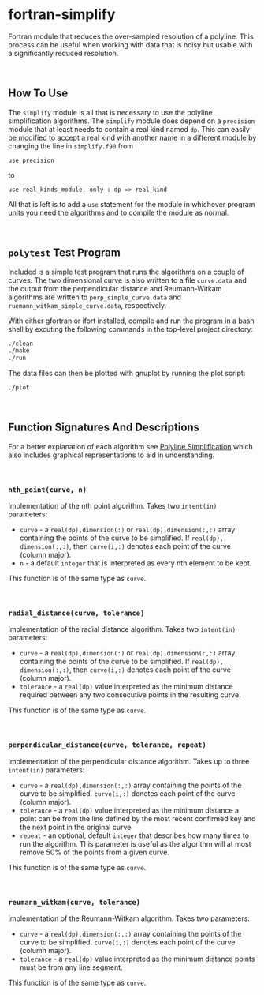 # fortran-simplify
Fortran module that reduces the over-sampled resolution of a polyline. This process can be useful when working with data that is noisy but usable with a significantly reduced resolution.

</br>

## How To Use
The `simplify` module is all that is necessary to use the polyline simplification algorithms. The `simplify` module does depend on a `precision` module that at least needs to contain a real kind named `dp`. This can easily be modified to accept a real kind with another name in a different module by changing the line in `simplify.f90` from
```Fortran
use precision
```
to
```Fortran
use real_kinds_module, only : dp => real_kind
```
All that is left is to add a `use` statement for the module in whichever program units you need the algorithms and to compile the module as normal.


</br>

## `polytest` Test Program
Included is a simple test program that runs the algorithms on a couple of curves. The two dimensional curve is also written to a file `curve.data` and the output from the perpendicular distance and Reumann-Witkam algorithms are written to `perp_simple_curve.data` and `ruemann_witkam_simple_curve.data`, respectively. 

With either gfortran or ifort installed, compile and run the program in a bash shell by excuting the following commands in the top-level project directory:
```bash
./clean
./make
./run
```

The data files can then be plotted with gnuplot by running the plot script:
```bash
./plot
```


</br>

## Function Signatures And Descriptions

For a better explanation of each algorithm see [Polyline Simplification](https://www.codeproject.com/Articles/114797/Polyline-Simplification) which also includes graphical representations to aid in understanding.

</br>

### `nth_point(curve, n)`
Implementation of the nth point algorithm. Takes two `intent(in)` parameters:  
- `curve` - a `real(dp),dimension(:)` or `real(dp),dimension(:,:)` array containing the points of the curve to be simplified. If `real(dp), dimension(:,:)`, then `curve(i,:)` denotes each point of the curve (column major).
- `n` - a default `integer` that is interpreted as every nth element to be kept.  

This function is of the same type as `curve`.

</br>

### `radial_distance(curve, tolerance)`
Implementation of the radial distance algorithm. Takes two `intent(in)` parameters:
- `curve` - a `real(dp),dimension(:)` or `real(dp),dimension(:,:)` array containing the points of the curve to be simplified. If `real(dp), dimension(:,:)`, then `curve(i,:)` denotes each point of the curve (column major).
- `tolerance` - a `real(dp)` value interpreted as the minimum distance required between any two consecutive points in the resulting curve.

This function is of the same type as `curve`.

</br>

### `perpendicular_distance(curve, tolerance, repeat)`
Implementation of the perpendicular distance algorithm. Takes up to three `intent(in)` parameters:
- `curve` - a `real(dp),dimension(:,:)` array containing the points of the curve to be simplified. `curve(i,:)` denotes each point of the curve (column major).
- `tolerance` - a `real(dp)` value interpreted as the minimum distance a point can be from the line defined by the most recent confirmed key and the next point in the original curve.
- `repeat` - an optional, default `integer` that describes how many times to run the algorithm. This parameter is useful as the algorithm will at most remove 50% of the points from a given curve. 

This function is of the same type as `curve`.

</br>

### `reumann_witkam(curve, tolerance)`
Implementation of the Reumann-Witkam algorithm. Takes two parameters:
- `curve` - a `real(dp),dimension(:,:)` array containing the points of the curve to be simplified. `curve(i,:)` denotes each point of the curve (column major).
- `tolerance` - a `real(dp)` value interpreted as the minimum distance points must be from any line segment.

This function is of the same type as `curve`.